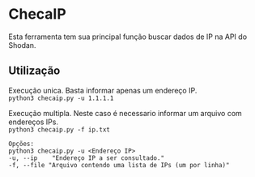 # ChecaIP

Esta ferramenta tem sua principal função buscar dados de IP na API do Shodan.

## Utilização

Execução unica. Basta informar apenas um endereço IP.<br>
`python3 checaip.py -u 1.1.1.1`


Execução multipla. Neste caso é necessario informar um arquivo com endereços IPs.<br>
`python3 checaip.py -f ip.txt`


```
Opções:
python3 checaip.py -u <Endereço IP> 
-u, --ip	"Endereço IP a ser consultado."
-f, --file "Arquivo contendo uma lista de IPs (um por linha)"
```

